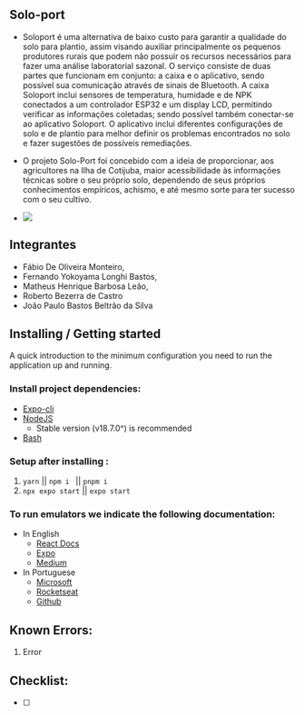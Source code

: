 ## Solo-port
  
- Soloport é uma alternativa de baixo custo para garantir a qualidade do solo para plantio, assim visando auxiliar principalmente os pequenos produtores rurais que podem não possuir os recursos necessários para fazer uma análise laboratorial sazonal. O serviço consiste de duas partes que funcionam em conjunto: a caixa e o aplicativo, sendo possível sua comunicação através de sinais de Bluetooth. A caixa Soloport inclui sensores de temperatura, humidade e de NPK conectados a um controlador ESP32 e um display LCD, permitindo verificar as informações coletadas; sendo possível também conectar-se ao aplicativo Soloport. O aplicativo inclui diferentes configurações de solo e de plantio para melhor definir os problemas encontrados no solo e fazer sugestões de possíveis remediações.

- 	O projeto Solo-Port foi concebido com a ideia de proporcionar, aos agricultores na Ilha de Cotijuba, maior acessibilidade às informações técnicas sobre o seu próprio solo, dependendo de seus próprios conhecimentos empíricos, achismo, e até mesmo sorte para ter sucesso com o seu cultivo. 

- ![](https://cdn.discordapp.com/attachments/524749551526084620/1108591816061763624/11fbfaca-0ba2-4195-8bc8-757327bfad45.jpeg)

## Integrantes 


- Fábio De Oliveira Monteiro,
- Fernando Yokoyama Longhi Bastos,
- Matheus Henrique Barbosa Leão,
- Roberto Bezerra de Castro
- João Paulo Bastos Beltrão da Silva


## Installing / Getting started

A quick introduction to the minimum configuration you need to run the application up and running.

### Install project dependencies:

-   [Expo-cli](https://docs.expo.dev/get-started/installation/)
-   [NodeJS](https://nodejs.org/)
    -   Stable version (v18.7.0^) is recommended
-   [Bash](https://git-scm.com/downloads)

### Setup after installing :

1. `yarn` || `npm i ` || `pnpm i`
2. `npx expo start` || `expo start`

### To run emulators we indicate the following documentation:

-   In English
    -   [React Docs](https://reactnative.dev/docs/0.66/environment-setup)
    -   [Expo](https://docs.expo.dev/workflow/android-studio-emulator/)
    -   [Medium](https://randerson112358.medium.com/setup-react-native-environment-for-ios-97bf7faadf77)
-   In Portuguese
    -   [Microsoft](https://docs.microsoft.com/pt-br/windows/dev-environment/javascript/react-native-for-android)
    -   [Rocketseat](https://react-native.rocketseat.dev/ "https://react-native.rocketseat.dev/")
    -   [Github](https://github.com/AnthonyMRodrigues/docsreactnative/blob/master/docs/GettingStartedPortuguese.md)

## Known Errors:

1. Error

## Checklist:

-   [ ]
